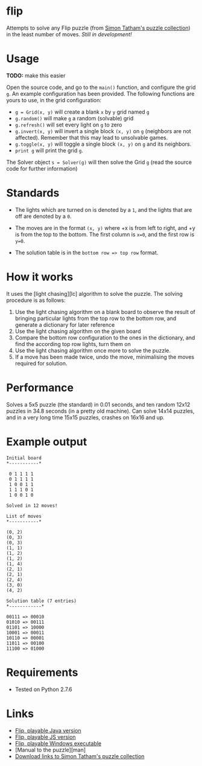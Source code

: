 flip
====

Attempts to solve any Flip puzzle (from [Simon Tatham's puzzle collection][sgt]) in the least number of moves. *Still in development!*

Usage
=====

**TODO:** make this easier

Open the source code, and go to the `main()` function, and configure the grid `g`. An example configuration has been provided. The following functions are yours to use, in the grid configuration:

* `g = Grid(x, y)` will create a blank `x` by `y` grid named `g`
* `g.random()` will make `g` a random (solvable) grid
* `g.refresh()` will set every light on `g` to zero
* `g.invert(x, y)` will invert a single block `(x, y)` on `g` (neighbors are not affected). Remember that this may lead to unsolvable games.
* `g.toggle(x, y)` will toggle a single block `(x, y)` on `g` and its neighbors. 
* `print g` will print the grid `g`.

The Solver object `s = Solver(g)` will then solve the Grid `g` (read the source code for further information)

Standards
=========

* The lights which are turned on is denoted by a `1`, and the lights that are off are denoted by a `0`.
 
* The moves are in the format `(x, y)` where +x is from left to right, and +y is from the top to the bottom. The first column is `x=0`, and the first row is `y=0`.
 
* The solution table is in the `bottom row => top row` format.

How it works
============

It uses the [light chasing][lc] algorithm to solve the puzzle. The solving procedure is as follows:

1. Use the light chasing algorithm on a blank board to observe the result of bringing particular lights from the top row to the bottom row, and generate a dictionary for later reference
2. Use the light chasing algorithm on the given board
3. Compare the bottom row configuration to the ones in the dictionary, and find the according top row lights, turn them on
4. Use the light chasing algorithm once more to solve the puzzle.
5. If a move has been made twice, undo the move, minimalising the moves required for solution.

Performance
===========

Solves a 5x5 puzzle (the standard) in 0.01 seconds, and ten random 12x12 puzzles in 34.8 seconds (in a pretty old machine). Can solve 14x14 puzzles, and in a very long time 15x15 puzzles, crashes on 16x16 and up.

Example output
==============

    Initial board
    *-----------*
    
     0 1 1 1 1
     0 1 1 1 1
     1 0 0 1 1
     1 1 1 0 1
     1 0 0 1 0
    
    Solved in 12 moves!
    
    List of moves
    *-----------*
    
    (0, 2)
    (0, 3)
    (0, 3)
    (1, 1)
    (1, 2)
    (1, 2)
    (1, 4)
    (2, 1)
    (2, 1)
    (2, 4)
    (3, 0)
    (4, 2)
    
    Solution table (7 entries)
    *------------*
    
    00111 => 00010
    01010 => 00111
    01101 => 10000
    10001 => 00011
    10110 => 00001
    11011 => 00100
    11100 => 01000

Requirements
============
* Tested on Python 2.7.6

Links
=====

* [Flip, playable Java version][java]
* [Flip, playable JS version][js]
* [Flip, playable Windows executable][exe]
* [Manual to the puzzle][man]
* [Download links to Simon Tatham's puzzle collection][dl]

[sgt]: http://www.chiark.greenend.org.uk/~sgtatham/puzzles/
[java]: http://www.chiark.greenend.org.uk/~sgtatham/puzzles/java/flip.html
[js]: http://www.chiark.greenend.org.uk/~sgtatham/puzzles/js/flip.html
[exe]: http://www.chiark.greenend.org.uk/~sgtatham/puzzles/flip.exe
[dl]: http://www.chiark.greenend.org.uk/~sgtatham/puzzles/#download
